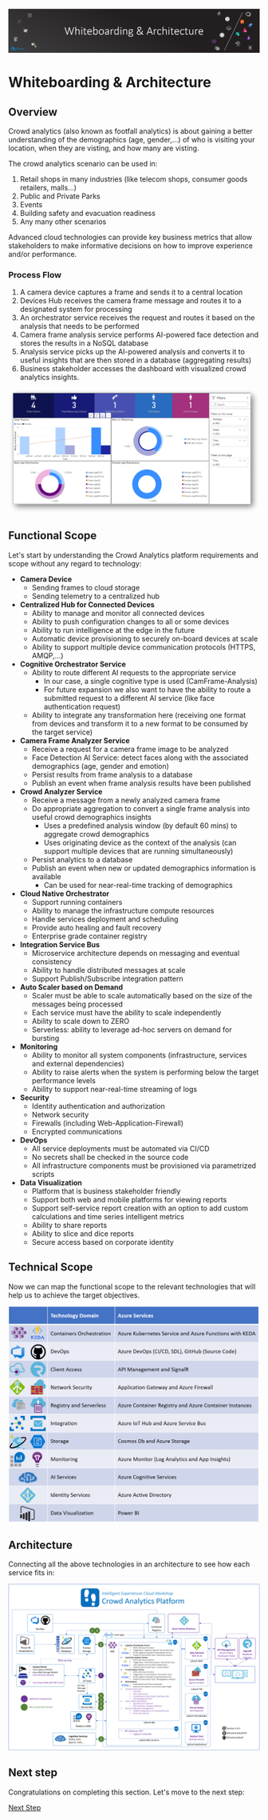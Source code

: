 ![banner](assets/banner.png)

# Whiteboarding & Architecture

## Overview

Crowd analytics (also known as footfall analytics) is about gaining a better understanding of the demographics (age, gender,...) of who is visiting your location, when they are visting, and how many are visting.

The crowd analytics scenario can be used in:

1. Retail shops in many industries (like telecom shops, consumer goods retailers, malls…)
2. Public and Private Parks
3. Events
4. Building safety and evacuation readiness
5. Any many other scenarios

Advanced cloud technologies can provide key business metrics that allow stakeholders to make informative decisions on how to improve experience and/or performance.

### Process Flow

1. A camera device captures a frame and sends it to a central location
2. Devices Hub receives the camera frame message and routes it to a designated system for processing
3. An orchestrator service receives the request and routes it based on the analysis that needs to be performed
4. Camera frame analysis service performs AI-powered face detection and stores the results in a NoSQL database
5. Analysis service picks up the AI-powered analysis and converts it to useful insights that are then stored in a database (aggregating results)
6. Business stakeholder accesses the dashboard with visualized crowd analytics insights.

![dashboard](assets/dashboard.png)

## Functional Scope

Let's start by understanding the Crowd Analytics platform requirements and scope without any regard to technology:

- **Camera Device**
  - Sending frames to cloud storage
  - Sending telemetry to a centralized hub
- **Centralized Hub for Connected Devices**
  - Ability to manage and monitor all connected devices
  - Ability to push configuration changes to all or some devices
  - Ability to run intelligence at the edge in the future
  - Automatic device provisioning to securely on-board devices at scale
  - Ability to support multiple device communication protocols (HTTPS, AMQP,...)
- **Cognitive Orchestrator Service**
  - Ability to route different AI requests to the appropriate service
    - In our case, a single cognitive type is used (CamFrame-Analysis)
    - For future expansion we also want to have the ability to route a submitted request to a different AI service (like face authentication request)
  - Ability to integrate any transformation here (receiving one format from devices and transform it to a new format to be consumed by the target service)
- **Camera Frame Analyzer Service**
  - Receive a request for a camera frame image to be analyzed
  - Face Detection AI Service: detect faces along with the associated demographics (age, gender and emotion)
  - Persist results from frame analysis to a database
  - Publish an event when frame analysis results have been published
- **Crowd Analyzer Service**
  - Receive a message from a newly analyzed camera frame
  - Do appropriate aggregation to convert a single frame analysis into useful crowd demographics insights
    - Uses a predefined analysis window (by default 60 mins) to aggregate crowd demographics
    - Uses originating device as the context of the analysis (can support multiple devices that are running simultaneously)
  - Persist analytics to a database
  - Publish an event when new or updated demographics information is available
    - Can be used for near-real-time tracking of demographics
- **Cloud Native Orchestrator**
  - Support running containers
  - Ability to manage the infrastructure compute resources
  - Handle services deployment and scheduling
  - Provide auto healing and fault recovery
  - Enterprise grade container registry
- **Integration Service Bus**
  - Microservice architecture depends on messaging and eventual consistency
  - Ability to handle distributed messages at scale
  - Support Publish/Subscribe integration pattern
- **Auto Scaler based on Demand**
  - Scaler must be able to scale automatically based on the size of the messages being processed
  - Each service must have the ability to scale independently
  - Ability to scale down to ZERO
  - Serverless: ability to leverage ad-hoc servers on demand for bursting
- **Monitoring**
  - Ability to monitor all system components (infrastructure, services and external dependencies)
  - Ability to raise alerts when the system is performing below the target performance levels
  - Ability to support near-real-time streaming of logs
- **Security**
  - Identity authentication and authorization
  - Network security
  - Firewalls (including Web-Application-Firewall)
  - Encrypted communications
- **DevOps**
  - All service deployments must be automated via CI/CD
  - No secrets shall be checked in the source code
  - All infrastructure components must be provisioned via parametrized scripts
- **Data Visualization**
  - Platform that is business stakeholder friendly
  - Support both web and mobile platforms for viewing reports
  - Support self-service report creation with an option to add custom calculations and time series intelligent metrics
  - Ability to share reports
  - Ability to slice and dice reports
  - Secure access based on corporate identity

## Technical Scope

Now we can map the functional scope to the relevant technologies that will help us to achieve the target objectives.

![technology-mapping](assets/technology-mapping.png)

## Architecture

Connecting all the above technologies in an architecture to see how each service fits in:

![architecture](assets/architecture.png)

## Next step

Congratulations on completing this section. Let's move to the next step:

[Next Step](../02-prerequisites/README.md)